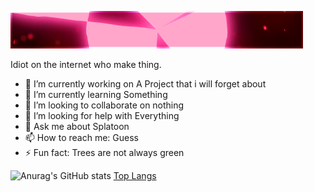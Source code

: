 ![WOW cool thing](https://github.com/RTXT25/RTXT25/blob/main/standard.gif)

Idiot on the internet who make thing. 

- 🔭 I’m currently working on A Project that i will forget about
- 🌱 I’m currently learning Something
- 👯 I’m looking to collaborate on nothing
- 🤔 I’m looking for help with Everything
- 💬 Ask me about Splatoon
- 📫 How to reach me: Guess
- ⚡ Fun fact: Trees are not always green

![Anurag's GitHub stats](https://github-readme-stats.vercel.app/api?username=RTXT25&show_icons=true&theme=merko) [Top Langs](https://github-readme-stats.vercel.app/api/top-langs/?username=RTXT25&layout=compact&theme=merko)


<!--
**RTXT25/RTXT25** is a ✨ _special_ ✨ repository because its `README.md` (this file) appears on your GitHub profile.

Here are some ideas to get you started:

- 🔭 I’m currently working on ...
- 🌱 I’m currently learning ...
- 👯 I’m looking to collaborate on ...
- 🤔 I’m looking for help with ...
- 💬 Ask me about ...
- 📫 How to reach me: ...
- ⚡ Fun fact: ...
-->
